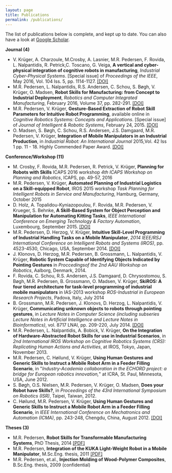 ```yaml
---
layout: page
title: Publications
permalink: /publications/
---
```


The list of
publications below is complete, and kept up to date. You can also have a look
at [Google Scholar](https://scholar.google.com/citations?user=8Bx4cKYAAAAJ&hl=en).

<b>Journal (4)</b>
* V. Krüger, A. Charzoule, M.Crosby, A. Lasnier, M.R. Pedersen, F. Rovida, L. Nalpantidis, R. Petrick,C. Toscano, G. Veiga, <b>A vertical and cyber-physical integration of cognitive robots in manufacturing</b>, <i>Industrial Cyber-Physical Systems</i>. [Special issue] of <i>Proceedings of the IEEE</i>, May 2016, Vol. 104 Iss. 5, pp. 1114-1127.  [[DOI]](https://doi.org/10.1109/JPROC.2016.2521731)
* M.R. Pedersen, L. Nalpantidis, R.S. Andersen, C. Schou, S. Bøgh, V. Krüger, O. Madsen, <b>Robot Skills for Manufacturing: from Concept to Industrial Deployment</b>, <i>Robotics and Computer Integrated Manufacturing</i>, February 2016, Volume 37, pp. 282-291. [[DOI]](http://dx.doi.org/10.1016/j.rcim.2015.04.002)
* M.R. Pedersen, V. Krüger, <b>Gesture-Based Extraction of Robot Skill Parameters for Intuitive Robot Programming</b>, available online in <i>Cognitive Robotics Systems: Concepts and Applications</i>. [Special issue] of <i>Journal of Intelligent & Robotic Systems</i>, February 24, 2015. [[DOI]](http://dx.doi.org/10.1007/s10846-015-0219-x)
* O. Madsen, S. Bøgh, C. Schou, R.S. Andersen, J.S. Damgaard, M.R. Pedersen, V. Krüger, <b>Integration of Mobile Manipulators in an Industrial Production</b>, in <i>Industrial Robot: An International Journal</i> 2015,Vol. 42 Iss 1 pp. 11 - 18. Highly Commended Paper Award. [[DOI]](http://dx.doi.org/10.1108/IR-09-2014-0390)

<b>Conference/Workshop (11)</b>
* M. Crosby, F. Rovida, M.R.
Pedersen, R. Petrick, V. Krüger, <b>Planning for Robots with Skills</b> ICAPS 2016 workshop <i>4th ICAPS Workshop on Planning and Robotics</i>, ICAPS, pp. 49-57, 2016
* M.R. Pedersen, V. Krüger, <b>Automated Planning
of Industrial Logistics on a Skill-equipped Robot</b>, IROS 2015
workshop <i>Task Planning for Intelligent Robots in Service and
Manufacturing</i>, Hamburg, Germany, October 2015
* D. Holz, A. Topalidou-Kyniazopoulou, F. Rovida,
M.R. Pedersen, V. Krueger, S. Behnke, <b>A
Skill-Based System for Object Perception and Manipulation for Automating
Kitting Tasks</b>, <i>IEEE International Conference on Emerging
Technology & Factory Automation</i>, Luxembourg, September 2015. [[DOI]](http://dx.doi.org/10.1109/ETFA.2015.7301453)
* M.R. Pedersen, D. Herzog, V. Krüger, <b>Intuitive
Skill-Level Programming of Industrial Handling Tasks on a Mobile Manipulator</b>,
<i>2014 IEEE/RSJ International Conference on Intelligent Robots and Systems
(IROS)</i>, pp. 4523-4530, Chicago, USA, September 2014. [[DOI]](http://dx.doi.org/10.1109/IROS.2014.6943203)
* J. Klonovs, D.
Herzog, M.R. Pedersen, B. Grossmann, L. Nalpantidis, V. Krüger, <b>Robotic
System Capable of Identifying Objects Indicated by Pointing Gestures</b>
in <i>Proccedings</i><i>of the 2nd AAU Workshop
on Robotics</i>, Aalborg, Denmark, 2014.
* F. Rovida, C. Schou, R.S. Andersen, J.S. Damgaard,
D. Chrysostomou, S. Bøgh,
M.R. Pedersen, B. Grossmann, O. Madsen, V. Krüger, <b>SkiROS</b><b>:
A four tiered architecture for task-level programming of industrial mobile
manipulators</b> in IAS-2013 workshop <i>ROS-Industrial in
European Research Projects</i>, Padova, Italy, July
2014
* B. Grossmann, M.R. Pedersen, J. Klonovs,
D. Herzog, L. Nalpantidis, V. Krüger, <b>Communicating unknown objects to
robots through pointing gestures</b>, in <i>Lecture Notes in Computer Science
(including subseries Lecture Notes in Artificial Intelligence and Lecture Notes
in Bioinformatics)</i>, vol. 8717 LNAI, pp. 209-220, July 2014. [[DOI]](http://dx.doi.org/10.1007/978-3-319-10401-0_19)
* M.R. Pedersen, L. Nalpantidis, A. Bobick,
V. Krüger, <b>On the Integration of Hardware-Abstracted Robot Skills for use
in Industrial Scenarios</b>, in <i>2nd International IROS Workshop on
Cognitive Robotics Systems (CRS): Replicating Human Actions and Activities</i>,
at IROS, Tokyo, Japan, November 2013.
* M.R. Pedersen, C. Høilund,
V. Krüger, <b>Using Human Gestures and Generic Skills to Instruct a Mobile
Robot Arm in a Feeder Filling Scenario</b>, in "<i>Industry-Academia
collaboration in the ECHORD project: a bridge for European robotics innovation,</i>"
at ICRA, St. Paul, Minnesota, USA, June 2012.
* S. Bøgh, O.S. Nielsen, M.R.
Pedersen, V. Krüger, O. Madsen, <b>Does your Robot have Skills?</b>, in <i>Proceedings
of the 43rd International Symposium on Robotics (ISR)</i>, Taipei, Taiwan, 2012.
* C. Høilund, M.R. Pedersen,
V. Krüger, <b>Using Human Gestures and Generic Skills to Instruct a Mobile
Robot Arm in a Feeder Filling Scenario</b>, in <i>IEEE International
Conference on Mechatronics and Automation (ICMA)</i>, pp. 243-248, Chengdu,
China, August 2012. [[DOI]](http://dx.doi.org/10.1109/ICMA.2012.6282849)

<b>Theses (3)</b>

* M.R. Pedersen, <b>Robot Skills for Transformable
Manufacturing Systems</b>, PhD Thesis, 2014 [[PDF]](https://www.dropbox.com/s/nonyeto17r6hxsn/MRP_PhD_thesis_compressed.pdf?dl=1)
* M.R. Pedersen, <b>Integration of the KUKA
Light-Weight Robot in a Mobile Manipulator</b>, M.Sc.Eng.
thesis, 2011 [[PDF]](https://www.dropbox.com/s/fei4ludfzzgn486/MRP_master_thesis.pdf?dl=1)
* M.R. Pedersen, et.al., <b>Injection Molding of
Wood-Polymer Composites</b>, B.Sc.Eng. thesis,
2009 (confidential)
